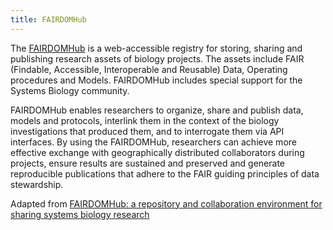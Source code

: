 ```yaml
---
title: FAIRDOMHub
---
```


The [FAIRDOMHub](https://fairdomhub.org/) is a web-accessible registry for storing, sharing and publishing research assets of biology projects.
The assets include FAIR (Findable, Accessible, Interoperable and Reusable) Data, Operating procedures and Models.
FAIRDOMHub includes special support for the Systems Biology community.


FAIRDOMHub enables researchers to organize, share and publish data, models and protocols, interlink them in the context of the biology investigations that produced them, and to interrogate them via API interfaces.
By using the FAIRDOMHub, researchers can achieve more effective exchange with geographically distributed collaborators during projects,
ensure results are sustained and preserved and generate reproducible publications that adhere to the FAIR guiding principles of data stewardship.

Adapted from [FAIRDOMHub: a repository and collaboration environment for sharing systems biology research](https://academic.oup.com/nar/article/45/D1/D404/2572060)
